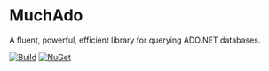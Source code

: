 # MuchAdo

A fluent, powerful, efficient library for querying ADO.NET databases.

[![Build](https://github.com/MuchAdoNet/MuchAdo/workflows/Build/badge.svg)](https://github.com/MuchAdoNet/MuchAdo/actions?query=workflow%3ABuild) [![NuGet](https://img.shields.io/nuget/v/MuchAdo.svg)](https://www.nuget.org/packages/MuchAdo)
